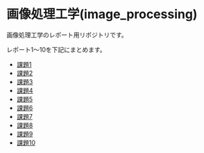 # 画像処理工学(image_processing)

画像処理工学のレポート用リポジトリです。  

レポート1～10を下記にまとめます。

- [課題1][1]
- [課題2][2]
- [課題3][3]
- [課題4][4]
- [課題5][5]
- [課題6][6]
- [課題7][7]
- [課題8][8]
- [課題9][9]
- [課題10][10]

<!-- リンク集　-->
[1]:https://github.com/ryo-akaiwa/gazou_kadai/blob/master/kadai1.md
[2]:https://github.com/ryo-akaiwa/gazou_kadai/blob/master/kadai2.md
[3]:https://github.com/ryo-akaiwa/gazou_kadai/blob/master/kadai3.md
[4]:https://github.com/ryo-akaiwa/gazou_kadai/blob/master/kadai4.md
[5]:https://github.com/ryo-akaiwa/gazou_kadai/blob/master/kadai5.md
[6]:https://github.com/ryo-akaiwa/gazou_kadai/blob/master/kadai6.md
[7]:https://github.com/ryo-akaiwa/gazou_kadai/blob/master/kadai7.md
[8]:https://github.com/ryo-akaiwa/gazou_kadai/blob/master/kadai8.md
[9]:https://github.com/ryo-akaiwa/gazou_kadai/blob/master/kadai9.md
[10]:https://github.com/ryo-akaiwa/gazou_kadai/blob/master/kadai10.md
